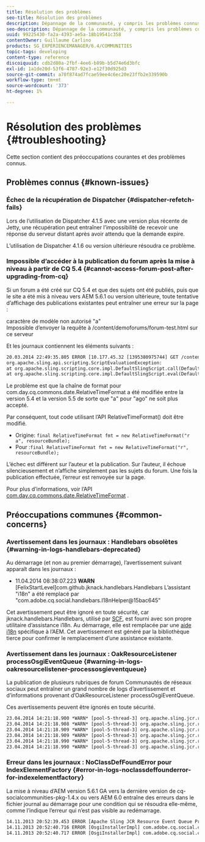 ```yaml
---
title: Résolution des problèmes
seo-title: Résolution des problèmes
description: Dépannage de la communauté, y compris les problèmes connus
seo-description: Dépannage de la communauté, y compris les problèmes connus
uuid: 99225430-fa2a-4393-ae5a-18b19541c358
contentOwner: Guillaume Carlino
products: SG_EXPERIENCEMANAGER/6.4/COMMUNITIES
topic-tags: developing
content-type: reference
discoiquuid: cdb2d80a-2fbf-4ee6-b89b-b5d74e6d3bfc
exl-id: 1a1de20d-53f6-4787-92e3-e12f30d925d3
source-git-commit: a70f874ad7fcae59ee4c6ec20e23ffb2e339590b
workflow-type: tm+mt
source-wordcount: '373'
ht-degree: 1%

---
```


# Résolution des problèmes {#troubleshooting}

Cette section contient des préoccupations courantes et des problèmes connus.

## Problèmes connus {#known-issues}

### Échec de la récupération de Dispatcher {#dispatcher-refetch-fails}

Lors de l’utilisation de Dispatcher 4.1.5 avec une version plus récente de Jetty, une récupération peut entraîner l’impossibilité de recevoir une réponse du serveur distant après avoir attendu que la demande expire.

L’utilisation de Dispatcher 4.1.6 ou version ultérieure résoudra ce problème.

### Impossible d’accéder à la publication du forum après la mise à niveau à partir de CQ 5.4 {#cannot-access-forum-post-after-upgrading-from-cq}

Si un forum a été créé sur CQ 5.4 et que des sujets ont été publiés, puis que le site a été mis à niveau vers AEM 5.6.1 ou version ultérieure, toute tentative d’affichage des publications existantes peut entraîner une erreur sur la page :

caractère de modèle non autorisé &quot;a&quot;\
Impossible d’envoyer la requête à /content/demoforums/forum-test.html sur ce serveur

Et les journaux contiennent les éléments suivants :

```xml
20.03.2014 22:49:35.805 ERROR [10.177.45.32 [1395380975744] GET /content/demoforums/forum-test.html HTTP/1.1] com.day.cq.wcm.tags.IncludeTag Error while executing script content.jsp
org.apache.sling.api.scripting.ScriptEvaluationException: 
at org.apache.sling.scripting.core.impl.DefaultSlingScript.call(DefaultSlingScript.java:388)
at org.apache.sling.scripting.core.impl.DefaultSlingScript.eval(DefaultSlingScript.java:171)
```

Le problème est que la chaîne de format pour com.day.cq.commons.date.RelativeTimeFormat a été modifiée entre la version 5.4 et la version 5.5 de sorte que &quot;a&quot; pour &quot;ago&quot; ne soit plus accepté.

Par conséquent, tout code utilisant l’API RelativeTimeFormat() doit être modifié.

* Origine: `final RelativeTimeFormat fmt = new RelativeTimeFormat("r a", resourceBundle);`
* Pour :`final RelativeTimeFormat fmt = new RelativeTimeFormat("r", resourceBundle);`

L’échec est différent sur l’auteur et la publication. Sur l’auteur, il échoue silencieusement et n’affiche simplement pas les sujets du forum. Une fois la publication effectuée, l’erreur est renvoyée sur la page.

Pour plus d’informations, voir l’API [com.day.cq.commons.date.RelativeTimeFormat](https://helpx.adobe.com/experience-manager/6-5/sites/developing/using/reference-materials/javadoc/com/day/cq/commons/date/RelativeTimeFormat.html) .

## Préoccupations communes {#common-concerns}

### Avertissement dans les journaux : Handlebars obsolètes {#warning-in-logs-handlebars-deprecated}

Au démarrage (et non au premier démarrage), l’avertissement suivant apparaît dans les journaux :

* 11.04.2014 08:38:07.223 **WARN** [FelixStartLevel]com.github.jknack.handlebars.Handlebars L’assistant &quot;i18n&quot; a été remplacé par &quot;com.adobe.cq.social.handlebars.I18nHelper@15bac645&quot;

Cet avertissement peut être ignoré en toute sécurité, car jknack.handlebars.Handlebars, utilisé par [SCF](scf.md#handlebarsjavascripttemplatinglanguage), est fourni avec son propre utilitaire d’assistance i18n. Au démarrage, elle est remplacée par une [aide i18n](handlebars-helpers.md#i-n) spécifique à l’AEM. Cet avertissement est généré par la bibliothèque tierce pour confirmer le remplacement d’une assistance existante.

### Avertissement dans les journaux : OakResourceListener processOsgiEventQueue {#warning-in-logs-oakresourcelistener-processosgieventqueue}

La publication de plusieurs rubriques de forum Communautés de réseaux sociaux peut entraîner un grand nombre de logs d’avertissement et d’informations provenant d’OakResourceListener processOsgiEventQueue.

Ces avertissements peuvent être ignorés en toute sécurité.

```xml
23.04.2014 14:21:18.900 *WARN* [pool-5-thread-3] org.apache.sling.jcr.resource.internal.OakResourceListener processOsgiEventQueue: Resource at /var/search-collections/ugc-sc/_m.frq/jcr:content not found, which is not expected for an added or modified node
23.04.2014 14:21:18.908 *WARN* [pool-5-thread-3] org.apache.sling.jcr.resource.internal.OakResourceListener processOsgiEventQueue: Resource at /var/search-collections/ugc-sc/_m.prx/jcr:content not found, which is not expected for an added or modified node
23.04.2014 14:21:18.909 *WARN* [pool-5-thread-3] org.apache.sling.jcr.resource.internal.OakResourceListener processOsgiEventQueue: Resource at /var/replication/data/1f799fb4-0aeb-4660-aadb-705657f16048/67/67699ab5-9d57-4c79-a755-2727ba9e6452/jcr:content not found, which is not expected for an added or modified node
23.04.2014 14:21:18.909 *WARN* [pool-5-thread-3] org.apache.sling.jcr.resource.internal.OakResourceListener processOsgiEventQueue: Resource at /var/replication/data/1f799fb4-0aeb-4660-aadb-705657f16048/67/67699ab5-9d57-4c79-a755-2727ba9e6452/jcr:content not found, which is not expected for an added or modified node
23.04.2014 14:21:18.990 *WARN* [pool-5-thread-3] org.apache.sling.jcr.resource.internal.OakResourceListener processOsgiEventQueue: Resource at /var/replication/data/1f799fb4-0aeb-4660-aadb-705657f16048/b9/b91f1690-87e8-41d8-a78e-cd2259f837c8/jcr:content not found, which is not expected for an added or modified node
23.04.2014 14:21:18.990 *WARN* [pool-5-thread-3] org.apache.sling.jcr.resource.internal.OakResourceListener processOsgiEventQueue: Resource at /var/replication/data/1f799fb4-0aeb-4660-aadb-705657f16048/b9/b91f1690-87e8-41d8-a78e-cd2259f837c8/jcr:content not found, which is not expected for an added or modified node
```

### Erreur dans les journaux : NoClassDefFoundError pour IndexElementFactory {#error-in-logs-noclassdeffounderror-for-indexelementfactory}

La mise à niveau d’AEM version 5.6.1 GA vers la dernière version de cq-socialcommunities-pkg-1.4.x ou vers AEM 6.0 entraîne des erreurs dans le fichier journal au démarrage pour une condition qui se résoudra elle-même, comme l’indique l’erreur qui n’est pas visible au redémarrage.

```xml
14.11.2013 20:52:39.453 ERROR [Apache Sling JCR Resource Event Queue Processor for path '/'] com.adobe.cq.social.storage.index.impl.IndexService Error occurred while processing event java.util.ConcurrentModificationException
14.11.2013 20:52:40.716 ERROR [OsgiInstallerImpl] com.adobe.cq.social.cq-social-commons [CommentListProvider] Error during instantiation of the implementation object (java.lang.NoClassDefFoundError: com/adobe/cq/social/storage/index/IndexElementFactory) java.lang.NoClassDefFoundError: com/adobe/cq/social/storage/index/IndexElementFactory
14.11.2013 20:52:40.717 ERROR [OsgiInstallerImpl] com.adobe.cq.social.cq-social-commons [CommentListProvider] Failed creating the component instance; see log for reason
```
